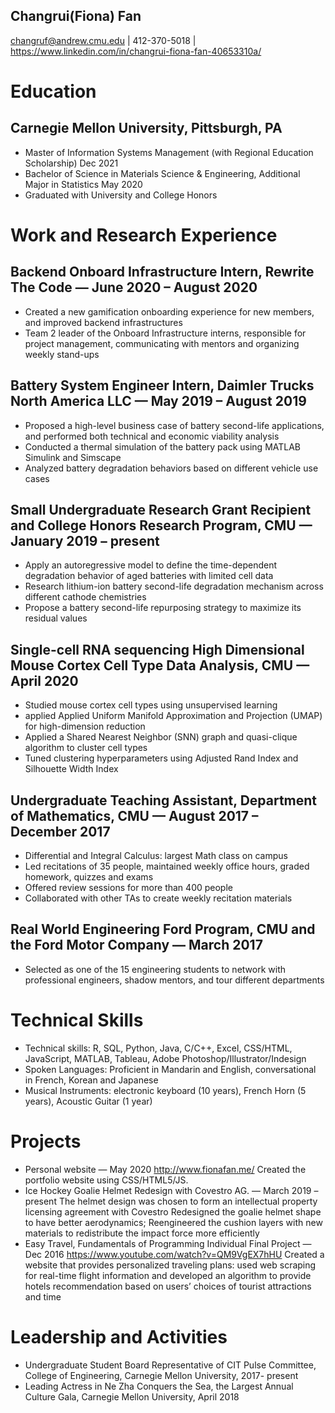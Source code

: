 ## Changrui(Fiona) Fan
changruf@andrew.cmu.edu | 412-370-5018 | https://www.linkedin.com/in/changrui-fiona-fan-40653310a/

# Education

## Carnegie Mellon University, Pittsburgh, PA                                                    			   
- Master of Information Systems Management (with Regional Education Scholarship)		   Dec  2021
- Bachelor of Science in Materials Science & Engineering, Additional Major in Statistics 	    May 2020
- Graduated with University and College Honors

# Work and Research Experience

## Backend Onboard Infrastructure Intern, Rewrite The Code     		 — June 2020 – August 2020
- Created a new gamification onboarding experience for new members, and improved backend infrastructures
- Team 2 leader of the Onboard Infrastructure interns, responsible for project management, 
  communicating with mentors and organizing weekly stand-ups

## Battery System Engineer Intern, Daimler Trucks North America LLC          — May 2019 – August 2019
- Proposed a high-level business case of battery second-life applications,
  and performed both technical and economic viability analysis
- Conducted a thermal simulation of the battery pack using MATLAB Simulink and Simscape
- Analyzed battery degradation behaviors based on different vehicle use cases

## Small Undergraduate Research Grant Recipient and College Honors Research Program, CMU   					 — January 2019 – present
- Apply an autoregressive model to define the time-dependent degradation behavior
  of aged batteries with limited cell data
- Research lithium-ion battery second-life degradation mechanism across different cathode chemistries
- Propose a battery second-life repurposing strategy to maximize its residual values

## Single-cell RNA sequencing High Dimensional Mouse Cortex Cell Type Data Analysis, CMU	           — April 2020 
- Studied mouse cortex cell types using unsupervised learning
- applied Applied Uniform Manifold Approximation and Projection (UMAP) for high-dimension reduction
- Applied a Shared Nearest Neighbor (SNN) graph and quasi-clique algorithm to cluster cell types
- Tuned clustering hyperparameters using Adjusted Rand Index and Silhouette Width Index

## Undergraduate Teaching Assistant, Department of Mathematics, CMU            — August 2017 – December 2017
- Differential and Integral Calculus: largest Math class on campus
- Led recitations of 35 people, maintained weekly office hours, graded homework, quizzes and exams
- Offered review sessions for more than 400 people 
- Collaborated with other TAs to create weekly recitation materials

## Real World Engineering Ford Program, CMU and the Ford Motor Company	                   — March 2017 
- Selected as one of the 15 engineering students to network with professional engineers, 
  shadow mentors, and tour different departments
  
# Technical Skills

- Technical skills: R, SQL, Python, Java, C/C++, Excel, CSS/HTML, JavaScript, MATLAB, Tableau, Adobe Photoshop/Illustrator/Indesign
- Spoken Languages: Proficient in Mandarin and English, conversational in French, Korean and Japanese
- Musical Instruments: electronic keyboard (10 years), French Horn (5 years), Acoustic Guitar (1 year)

# Projects

- Personal website							 		—  May 2020
http://www.fionafan.me/ Created the portfolio website using CSS/HTML5/JS.
- Ice Hockey Goalie Helmet Redesign with Covestro AG.              	       —  March 2019 – present
The helmet design was chosen to form an intellectual property licensing agreement with Covestro
Redesigned the goalie helmet shape to have better aerodynamics; Reengineered the cushion layers with new materials to redistribute the impact force more efficiently
- Easy Travel, Fundamentals of Programming Individual Final Project     			 — Dec 2016
https://www.youtube.com/watch?v=QM9VgEX7hHU
Created a website that provides personalized traveling plans: used web scraping for real-time flight information and developed an algorithm to provide hotels recommendation based on users’ choices of tourist attractions and time


# Leadership and Activities

- Undergraduate Student Board Representative of CIT Pulse Committee, College of Engineering, Carnegie Mellon University, 2017- present
- Leading Actress in Ne Zha Conquers the Sea, the Largest Annual Culture Gala, Carnegie Mellon University, April 2018                                       

